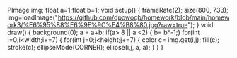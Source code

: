 PImage img;
float a=1;float b=1;
void setup() 
{
  frameRate(2);
  size(800, 733);
  img=loadImage("https://github.com/dpowoqb/homework/blob/main/homework3/%E6%95%88%E6%9E%9C%E4%B8%80.jpg?raw=true");
}
void draw() 
{
  background(0);
  a = a+b;
  if(a> 8 || a <2)
  {
  b= b*-1;}
  for(int i=0;i<width;i+=7)
  {
    for(int j=0;j<height;j+=7)
    { 
  color c= img.get(i,j);
  fill(c);
  stroke(c);
  ellipseMode(CORNER);
  ellipse(i,j, a, a);
    }
  }
}

